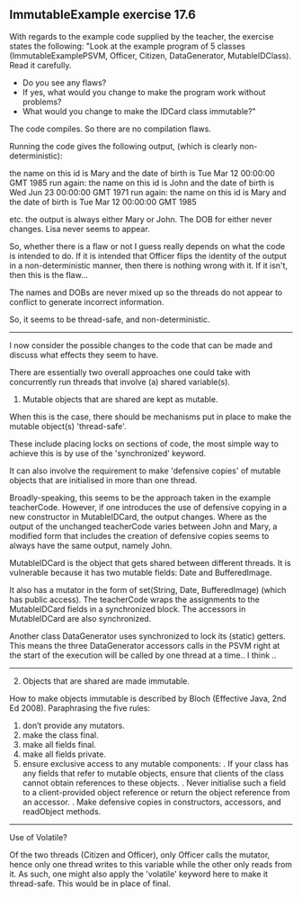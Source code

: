 ImmutableExample exercise 17.6
----

With regards to the example code supplied by the teacher, the exercise states
the following:
"Look at the example program of 5 classes (ImmutableExamplePSVM, Officer, Citizen,
DataGenerator, MutableIDClass). Read it carefully.
- Do you see any flaws?
- If yes, what would you change to make the program work without problems?
- What would you change to make the IDCard class immutable?"



The code compiles. So there are no compilation flaws.

Running the code gives the following output, (which is clearly non-deterministic):

the name on this id is Mary
and the date of birth is Tue Mar 12 00:00:00 GMT 1985
run again:
the name on this id is John
and the date of birth is Wed Jun 23 00:00:00 GMT 1971
run again:
the name on this id is Mary
and the date of birth is Tue Mar 12 00:00:00 GMT 1985

etc. the output is always either Mary or John.
The DOB for either never changes.
Lisa never seems to appear.

So, whether there is a flaw or not I guess really depends on what the code is
intended to do.
If it is intended that Officer flips the identity of the output in a
non-deterministic manner, then there is nothing wrong with it.
If it isn't, then this is the flaw...

The names and DOBs are never mixed up so the threads do not appear to conflict
to generate incorrect information.

So, it seems to be thread-safe, and non-deterministic.

----
I now consider the possible changes to the code that can be made and discuss
what effects they seem to have.


There are essentially two overall approaches one could take with concurrently
run threads that involve (a) shared variable(s).

1. Mutable objects that are shared are kept as mutable.

When this is the case, there should be mechanisms put in place to make the
mutable object(s) 'thread-safe'.

These include placing locks on sections of code, the most simple way to achieve
this is by use of the 'synchronized' keyword.

It can also involve the requirement to make 'defensive copies' of mutable
objects that are initialised in more than one thread.


Broadly-speaking, this seems to be the approach taken in the example teacherCode.
However, if one introduces the use of defensive copying in a new constructor in
MutableIDCard, the output changes. Where as the output of the unchanged
teacherCode varies between John and Mary, a modified form that includes the
creation of defensive copies seems to always have the same output, namely John.

MutableIDCard is the object that gets shared between different threads. It is
vulnerable because it has two mutable fields: Date and BufferedImage.

It also has a mutator in the form of set(String, Date, BufferedImage) (which
has public access). The teacherCode wraps the assignments to the MutableIDCard
fields in a synchronized block. The accessors in MutableIDCard are also
synchronized.

Another class DataGenerator uses synchronized to lock its (static) getters.
This means the three DataGenerator accessors calls in the PSVM right at the
start of the execution will be called by one thread at a time.. I think ..


----

2. Objects that are shared are made immutable.

How to make objects immutable is described by Bloch (Effective Java, 2nd Ed 2008).
Paraphrasing the five rules:

1. don’t provide any mutators.
2. make the class final.
3. make all fields final.
4. make all fields private.
5. ensure exclusive access to any mutable components:
  . If your class has any fields that refer to mutable objects, ensure that
     clients of the class cannot obtain references to these objects.
  . Never initialise such a field to a client-provided object reference or
     return the object reference from an accessor.
  . Make defensive copies in constructors, accessors, and readObject methods.


----

Use of Volatile?

Of the two threads (Citizen and Officer), only Officer calls the mutator, hence
only one thread writes to this variable while the other only reads from it. As
such, one might also apply the 'volatile' keyword here to make it thread-safe.
This would be in place of final.
